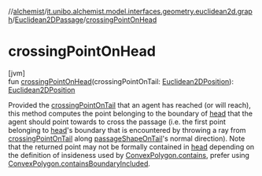//[alchemist](../../../index.md)/[it.unibo.alchemist.model.interfaces.geometry.euclidean2d.graph](../index.md)/[Euclidean2DPassage](index.md)/[crossingPointOnHead](crossing-point-on-head.md)

# crossingPointOnHead

[jvm]\
fun [crossingPointOnHead](crossing-point-on-head.md)(crossingPointOnTail: [Euclidean2DPosition](../../it.unibo.alchemist.model.implementations.positions/-euclidean2-d-position/index.md)): [Euclidean2DPosition](../../it.unibo.alchemist.model.implementations.positions/-euclidean2-d-position/index.md)

Provided the [crossingPointOnTail](crossing-point-on-head.md) that an agent has reached (or will reach), this method computes the point belonging to the boundary of [head](head.md) that the agent should point towards to cross the passage (i.e. the first point belonging to [head](head.md)'s boundary that is encountered by throwing a ray from [crossingPointOnTail](crossing-point-on-head.md) along [passageShapeOnTail](passage-shape-on-tail.md)'s normal direction). Note that the returned point may not be formally contained in [head](head.md) depending on the definition of insideness used by [ConvexPolygon.contains](../../it.unibo.alchemist.model.interfaces.geometry.euclidean2d/-convex-polygon/contains.md), prefer using [ConvexPolygon.containsBoundaryIncluded](../../it.unibo.alchemist.model.interfaces.geometry.euclidean2d/-convex-polygon/contains-boundary-included.md).
